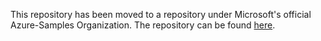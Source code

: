 This repository has been moved to a repository under Microsoft's official Azure-Samples Organization.  The repository can be found [here](https://github.com/Azure-Samples/azdo-hosted-agent-ssh-dynamic-environment-keyvault).
